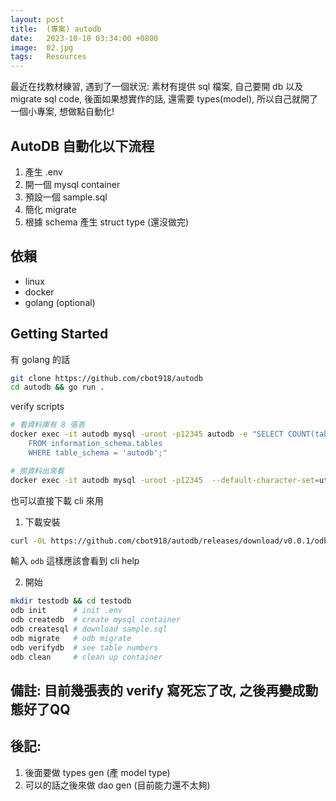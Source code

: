 ```yaml
---
layout: post
title:  (專案) autodb
date:   2023-10-10 03:34:00 +0800
image:  02.jpg
tags:   Resources
---
```


最近在找教材練習, 遇到了一個狀況: 素材有提供 sql 檔案, 自己要開 db 以及 migrate sql code, 後面如果想實作的話, 還需要 types(model), 所以自己就開了一個小專案, 想做點自動化!

## AutoDB 自動化以下流程
1. 產生 .env
2. 開一個 mysql container
3. 預設一個 sample.sql
4. 簡化 migrate
5. 根據 schema 產生 struct type (還沒做完)

## 依賴
- linux
- docker
- golang (optional)

## Getting Started
有 golang 的話
```bash
git clone https://github.com/cbot918/autodb
cd autodb && go run .
```
verify scripts
```bash
# 看資料庫有 8 張表
docker exec -it autodb mysql -uroot -p12345 autodb -e "SELECT COUNT(table_name)
	FROM information_schema.tables
	WHERE table_schema = 'autodb';"
```
```bash
# 撈資料出來看
docker exec -it autodb mysql -uroot -p12345  --default-character-set=utf8 autodb -e "SELECT * FROM t_goods;"
```

也可以直接下載 cli 來用
1. 下載安裝
```bash
curl -OL https://github.com/cbot918/autodb/releases/download/v0.0.1/odb && sudo chmod +x odb && sudo mv odb /usr/local/bin
```
輸入 `odb` 這樣應該會看到 cli help

2. 開始
```bash
mkdir testodb && cd testodb
odb init      # init .env
odb createdb  # create mysql container
odb createsql # download sample.sql
odb migrate   # odb migrate
odb verifydb  # see table numbers
odb clean     # clean up container
```


## 備註: 目前幾張表的 verify 寫死忘了改, 之後再變成動態好了QQ

## 後記: 
1. 後面要做 types gen (產 model type)
2. 可以的話之後來做 dao gen (目前能力還不太夠)